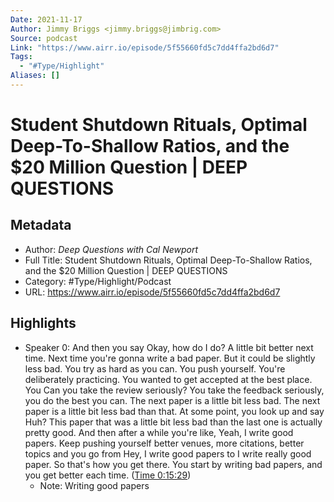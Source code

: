 ```yaml
---
Date: 2021-11-17
Author: Jimmy Briggs <jimmy.briggs@jimbrig.com>
Source: podcast
Link: "https://www.airr.io/episode/5f55660fd5c7dd4ffa2bd6d7"
Tags:
  - "#Type/Highlight"
Aliases: []
---
```


# Student Shutdown Rituals, Optimal Deep-To-Shallow Ratios, and the $20 Million Question | DEEP QUESTIONS

## Metadata

* Author: *Deep Questions with Cal Newport*
* Full Title: Student Shutdown Rituals, Optimal Deep-To-Shallow Ratios, and the $20 Million Question | DEEP QUESTIONS
* Category: #Type/Highlight/Podcast
* URL: https://www.airr.io/episode/5f55660fd5c7dd4ffa2bd6d7

## Highlights

* Speaker 0: And then you say Okay, how do I do? A little bit better next time. Next time you're gonna write a bad paper. But it could be slightly less bad. You try as hard as you can. You push yourself. You're deliberately practicing. You wanted to get accepted at the best place. You Can you take the review seriously? You take the feedback seriously, you do the best you can. The next paper is a little bit less bad. The next paper is a little bit less bad than that. At some point, you look up and say Huh? This paper that was a little bit less bad than the last one is actually pretty good. And then after a while you're like, Yeah, I write good papers. Keep pushing yourself better venues, more citations, better topics and you go from Hey, I write good papers to I write really good paper. So that's how you get there. You start by writing bad papers, and you get better each time. ([Time 0:15:29](https://www.airr.io/quote/5fc53237bb807d709030a582))
  * Note: Writing good papers
